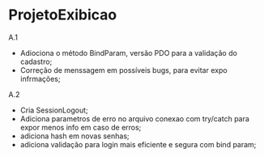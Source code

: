 # ProjetoExibicao

A.1 
- Adiociona o método BindParam, versão PDO para a validação do cadastro;
- Correção de menssagem em possíveis bugs, para evitar expo infrmações;

A.2 
- Cria SessionLogout;
- Adiciona parametros de erro no arquivo conexao com try/catch para expor menos info em caso de erros;
- adiciona hash em novas senhas;
- adiciona validação para login mais eficiente e segura com bind param; 
